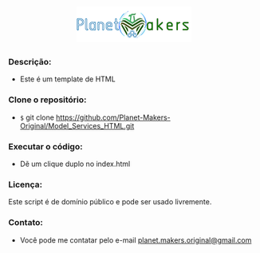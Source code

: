 <h1 align="center">
  <img src="./src/assets/image/logo_bar.png">
</h1>

### Descrição:

- Este é um template de HTML

### Clone o repositório:

- `$` git clone https://github.com/Planet-Makers-Original/Model_Services_HTML.git

### Executar o código:

- Dẽ um clique duplo no index.html

### Licença:

Este script é de domínio público e pode ser usado livremente.

### Contato:

- Você pode me contatar pelo e-mail [planet.makers.original@gmail.com](mailto:planet.makers.original@gmail.com)
